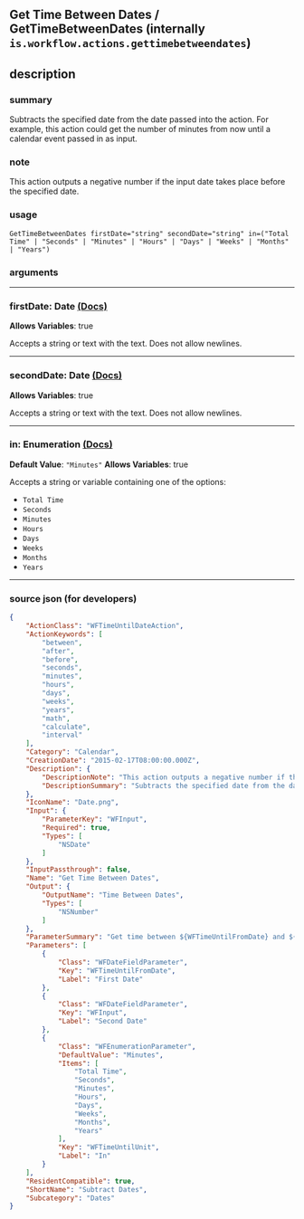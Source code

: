 
## Get Time Between Dates / GetTimeBetweenDates (internally `is.workflow.actions.gettimebetweendates`)


## description

### summary

Subtracts the specified date from the date passed into the action. For example, this action could get the number of minutes from now until a calendar event passed in as input.


### note

This action outputs a negative number if the input date takes place before the specified date.


### usage
```
GetTimeBetweenDates firstDate="string" secondDate="string" in=("Total Time" | "Seconds" | "Minutes" | "Hours" | "Days" | "Weeks" | "Months" | "Years")
```

### arguments

---

### firstDate: Date [(Docs)](https://pfgithub.github.io/shortcutslang/gettingstarted#text-field)
**Allows Variables**: true



Accepts a string 
or text
with the text. Does not allow newlines.

---

### secondDate: Date [(Docs)](https://pfgithub.github.io/shortcutslang/gettingstarted#text-field)
**Allows Variables**: true



Accepts a string 
or text
with the text. Does not allow newlines.

---

### in: Enumeration [(Docs)](https://pfgithub.github.io/shortcutslang/gettingstarted#enum-select-field)
**Default Value**: `"Minutes"`
**Allows Variables**: true



Accepts a string 
or variable
containing one of the options:

- `Total Time`
- `Seconds`
- `Minutes`
- `Hours`
- `Days`
- `Weeks`
- `Months`
- `Years`

---

### source json (for developers)

```json
{
	"ActionClass": "WFTimeUntilDateAction",
	"ActionKeywords": [
		"between",
		"after",
		"before",
		"seconds",
		"minutes",
		"hours",
		"days",
		"weeks",
		"years",
		"math",
		"calculate",
		"interval"
	],
	"Category": "Calendar",
	"CreationDate": "2015-02-17T08:00:00.000Z",
	"Description": {
		"DescriptionNote": "This action outputs a negative number if the input date takes place before the specified date.",
		"DescriptionSummary": "Subtracts the specified date from the date passed into the action. For example, this action could get the number of minutes from now until a calendar event passed in as input."
	},
	"IconName": "Date.png",
	"Input": {
		"ParameterKey": "WFInput",
		"Required": true,
		"Types": [
			"NSDate"
		]
	},
	"InputPassthrough": false,
	"Name": "Get Time Between Dates",
	"Output": {
		"OutputName": "Time Between Dates",
		"Types": [
			"NSNumber"
		]
	},
	"ParameterSummary": "Get time between ${WFTimeUntilFromDate} and ${WFInput} in ${WFTimeUntilUnit}",
	"Parameters": [
		{
			"Class": "WFDateFieldParameter",
			"Key": "WFTimeUntilFromDate",
			"Label": "First Date"
		},
		{
			"Class": "WFDateFieldParameter",
			"Key": "WFInput",
			"Label": "Second Date"
		},
		{
			"Class": "WFEnumerationParameter",
			"DefaultValue": "Minutes",
			"Items": [
				"Total Time",
				"Seconds",
				"Minutes",
				"Hours",
				"Days",
				"Weeks",
				"Months",
				"Years"
			],
			"Key": "WFTimeUntilUnit",
			"Label": "In"
		}
	],
	"ResidentCompatible": true,
	"ShortName": "Subtract Dates",
	"Subcategory": "Dates"
}
```

